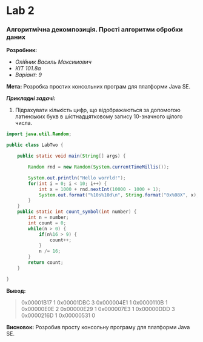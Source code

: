 # Lab 2
### Алгоритмічна декомпозиція. Прості алгоритми обробки даних
**Розробник:**
+ _Олійник Василь Максимович_
+ _КІТ 101.8а_
+ _Варіант: 9_

**Мета:** Розробка простих консольних програм для платформи Java SE.

***Прикладні задачі:***
1. Підрахувати кількість цифр, що відображаються за допомогою латинських букв в шістнадцятковому запису 10-значного цілого числа.



```Java
import java.util.Random;

public class LabTwo {

	public static void main(String[] args) {

		Random rnd = new Random(System.currentTimeMillis());

		System.out.println("Hello worrld!");
		for(int i = 0; i < 10; i++) {
			int x = 1000 + rnd.nextInt(10000 - 1000 + 1);
			System.out.format("%10s%10d\n", String.format("0x%08X", x), count_symbol(x));
		}
	}
	public static int count_symbol(int number) {
		int n = number;
		int count = 0;
		while(n > 0) {
			if(n%16 > 9) {
				count++;
			}
			n /= 16;
		}
		return count;
	}

}
```
**Вывод:**
> 0x00001B17         1
0x00001DBC         3
0x000004E1         1
0x0000110B         1
0x00000E0E         2
0x00000E29         1
0x000007E3         1
0x00000DDD         3
0x0000216D         1
0x00000531         0

**Висновок:** Розробив просту консольну програму для платформи Java SE.
